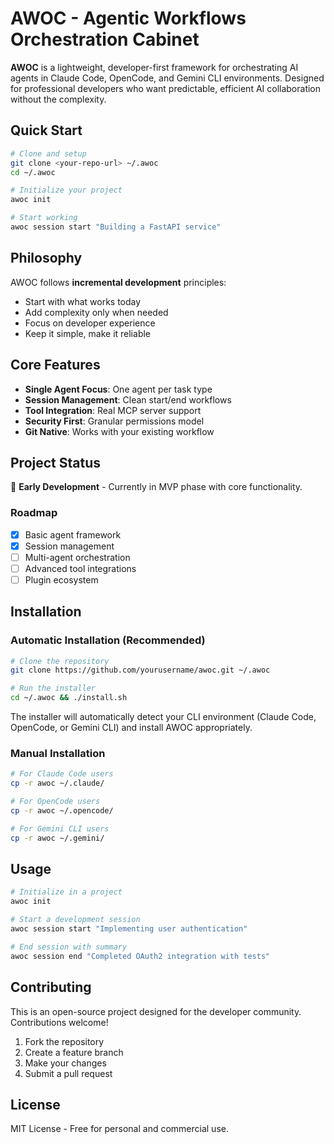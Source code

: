 # AWOC - Agentic Workflows Orchestration Cabinet

**AWOC** is a lightweight, developer-first framework for orchestrating AI agents in Claude Code, OpenCode, and Gemini CLI environments. Designed for professional developers who want predictable, efficient AI collaboration without the complexity.

## Quick Start

```bash
# Clone and setup
git clone <your-repo-url> ~/.awoc
cd ~/.awoc

# Initialize your project
awoc init

# Start working
awoc session start "Building a FastAPI service"
```

## Philosophy

AWOC follows **incremental development** principles:
- Start with what works today
- Add complexity only when needed
- Focus on developer experience
- Keep it simple, make it reliable

## Core Features

- **Single Agent Focus**: One agent per task type
- **Session Management**: Clean start/end workflows
- **Tool Integration**: Real MCP server support
- **Security First**: Granular permissions model
- **Git Native**: Works with your existing workflow

## Project Status

🚧 **Early Development** - Currently in MVP phase with core functionality.

### Roadmap
- [x] Basic agent framework
- [x] Session management
- [ ] Multi-agent orchestration
- [ ] Advanced tool integrations
- [ ] Plugin ecosystem

## Installation

### Automatic Installation (Recommended)

```bash
# Clone the repository
git clone https://github.com/yourusername/awoc.git ~/.awoc

# Run the installer
cd ~/.awoc && ./install.sh
```

The installer will automatically detect your CLI environment (Claude Code, OpenCode, or Gemini CLI) and install AWOC appropriately.

### Manual Installation

```bash
# For Claude Code users
cp -r awoc ~/.claude/

# For OpenCode users
cp -r awoc ~/.opencode/

# For Gemini CLI users
cp -r awoc ~/.gemini/
```

## Usage

```bash
# Initialize in a project
awoc init

# Start a development session
awoc session start "Implementing user authentication"

# End session with summary
awoc session end "Completed OAuth2 integration with tests"
```

## Contributing

This is an open-source project designed for the developer community. Contributions welcome!

1. Fork the repository
2. Create a feature branch
3. Make your changes
4. Submit a pull request

## License

MIT License - Free for personal and commercial use.
